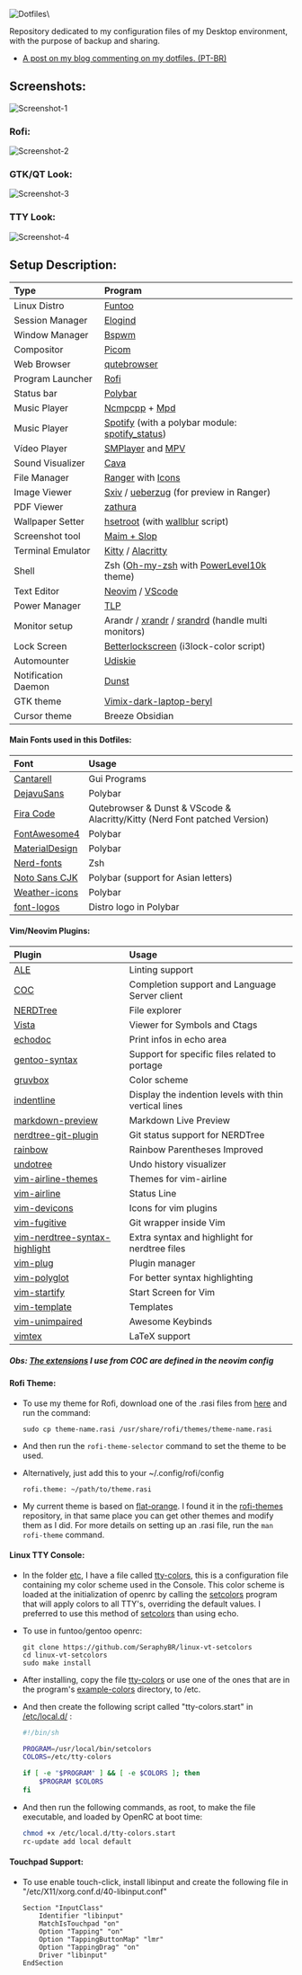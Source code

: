 ![Dotfiles](Images/logo.png)\

Repository dedicated to my configuration files of my Desktop environment, with the purpose of backup and sharing.

-   [A post on my blog commenting on my dotfiles. (PT-BR)](https://seraphybr.gitlab.io/DotFiles/)

## Screenshots:

![Screenshot-1](Images/Screenshots/Screenshot1.png)

### Rofi:

![Screenshot-2](Images/Screenshots/Screenshot2.png)

### GTK/QT Look:

![Screenshot-3](Images/Screenshots/Screenshot3.png)

### TTY Look:

![Screenshot-4](Images/tty.png)

## Setup Description:

| Type                | Program                                                                                                                             |
| :------------------ | :---------------------------------------------------------------------------------------------------------------------------------- |
| Linux Distro        | [Funtoo](https://www.funtoo.org/Welcome)                                                                                            |
| Session Manager     | [Elogind](https://github.com/elogind/elogind)                                                                                       |
| Window Manager      | [Bspwm](https://github.com/baskerville/bspwm)                                                                                       |
| Compositor          | [Picom](https://github.com/yshui/picom)                                                                                             |
| Web Browser         | [qutebrowser](https://qutebrowser.org/)                                                                                             |
| Program Launcher    | [Rofi](https://github.com/DaveDavenport/rofi)                                                                                       |
| Status bar          | [Polybar](https://github.com/jaagr/polybar)                                                                                         |
| Music Player        | [Ncmpcpp](https://rybczak.net/ncmpcpp/) + [Mpd](https://github.com/MusicPlayerDaemon/MPD)                                           |
| Music Player        | [Spotify](https://www.spotify.com/) (with a polybar module: [spotify_status](https://github.com/Jvanrhijn/polybar-spotify))         |
| Vídeo Player        | [SMPlayer](https://www.smplayer.info/) and [MPV](https://mpv.io/)                                                                   |
| Sound Visualizer    | [Cava](https://github.com/karlstav/cava)                                                                                            |
| File Manager        | [Ranger](https://github.com/ranger/ranger) with [Icons](https://github.com/alexanderjeurissen/ranger_devicons)                      |
| Image Viewer        | [Sxiv](https://github.com/muennich/sxiv) / [ueberzug](https://github.com/seebye/ueberzug) (for preview in Ranger)                   |
| PDF Viewer          | [zathura](https://github.com/pwmt/zathura)                                                                                          |
| Wallpaper Setter    | [hsetroot](https://github.com/himdel/hsetroot) (with [wallblur](https://github.com/SeraphyBR/wallblur) script)                      |
| Screenshot tool     | [Maim + Slop](https://github.com/naelstrof/maim)                                                                                    |
| Terminal Emulator   | [Kitty](https://sw.kovidgoyal.net/kitty/index.html) / [Alacritty](https://github.com/jwilm/alacritty)                               |
| Shell               | Zsh ([Oh-my-zsh](https://github.com/robbyrussell/oh-my-zsh) with [PowerLevel10k](https://github.com/romkatv/powerlevel10k) theme)   |
| Text Editor         | [Neovim](https://neovim.io/) / [VScode](https://code.visualstudio.com/)                                                             |
| Power Manager       | [TLP](http://linrunner.de/en/tlp/docs/tlp-linux-advanced-power-management.html)                                                     |
| Monitor setup       | Arandr / [xrandr](https://wiki.archlinux.org/index.php/xrandr) / [srandrd](https://github.com/jceb/srandrd) (handle multi monitors) |
| Lock Screen         | [Betterlockscreen](https://github.com/pavanjadhaw/betterlockscreen) (i3lock-color script)                                           |
| Automounter         | [Udiskie](https://github.com/coldfix/udiskie)                                                                                       |
| Notification Daemon | [Dunst](https://github.com/dunst-project/dunst)                                                                                     |
| GTK theme           | [Vimix-dark-laptop-beryl](https://github.com/vinceliuice/vimix-gtk-themes)                                                          |
| Cursor theme        | Breeze Obsidian                                                                                                                     |

#### Main Fonts used in this Dotfiles:

| Font                                                                  | Usage                                                                      |
| :-------------------------------------------------------------------- | :------------------------------------------------------------------------- |
| [Cantarell](https://github.com/GNOME/cantarell-fonts)                 | Gui Programs                                                               |
| [DejavuSans](https://github.com/dejavu-fonts/dejavu-fonts)            | Polybar                                                                    |
| [Fira Code](https://github.com/tonsky/FiraCode)                       | Qutebrowser & Dunst & VScode & Alacritty/Kitty (Nerd Font patched Version) |
| [FontAwesome4](https://github.com/FortAwesome/Font-Awesome/tree/fa-4) | Polybar                                                                    |
| [MaterialDesign](https://github.com/google/material-design-icons)     | Polybar                                                                    |
| [Nerd-fonts](https://github.com/ryanoasis/nerd-fonts)                 | Zsh                                                                        |
| [Noto Sans CJK](https://www.google.com/get/noto/help/cjk/)            | Polybar (support for Asian letters)                                        |
| [Weather-icons](https://erikflowers.github.io/weather-icons/)         | Polybar                                                                    |
| [font-logos](https://github.com/lukas-w/font-logos)                   | Distro logo in Polybar                                                     |

#### Vim/Neovim Plugins:

| Plugin                                                                                      | Usage                                                 |
| :------------------------------------------------------------------------------------------ | :---------------------------------------------------- |
| [ALE](https://github.com/w0rp/ale)                                                          | Linting support                                       |
| [COC](https://github.com/neoclide/coc.nvim)                                                 | Completion support and Language Server client         |
| [NERDTree](https://github.com/scrooloose/nerdtree)                                          | File explorer                                         |
| [Vista](http://liuchengxu.org/vista.vim/)                                                   | Viewer for Symbols and Ctags                          |
| [echodoc](https://github.com/Shougo/echodoc.vim)                                            | Print infos in echo area                              |
| [gentoo-syntax](https://github.com/gentoo/gentoo-syntax)                                    | Support for specific files related to portage         |
| [gruvbox](https://github.com/morhetz/gruvbox)                                               | Color scheme                                          |
| [indentline](https://github.com/Yggdroot/indentLine)                                        | Display the indention levels with thin vertical lines |
| [markdown-preview](https://github.com/iamcco/markdown-preview.vim)                          | Markdown Live Preview                                 |
| [nerdtree-git-plugin](https://github.com/Xuyuanp/nerdtree-git-plugin)                       | Git status support for NERDTree                       |
| [rainbow](https://github.com/luochen1990/rainbow)                                           | Rainbow Parentheses Improved                          |
| [undotree](https://github.com/mbbill/undotree)                                              | Undo history visualizer                               |
| [vim-airline-themes](https://github.com/vim-airline/vim-airline-themes)                     | Themes for vim-airline                                |
| [vim-airline](https://github.com/vim-airline/vim-airline)                                   | Status Line                                           |
| [vim-devicons](https://github.com/ryanoasis/vim-devicons)                                   | Icons for vim plugins                                 |
| [vim-fugitive](https://github.com/tpope/vim-fugitive)                                       | Git wrapper inside Vim                                |
| [vim-nerdtree-syntax-highlight](https://github.com/tiagofumo/vim-nerdtree-syntax-highlight) | Extra syntax and highlight for nerdtree files         |
| [vim-plug](https://github.com/junegunn/vim-plug)                                            | Plugin manager                                        |
| [vim-polyglot](https://github.com/sheerun/vim-polyglot)                                     | For better syntax highlighting                        |
| [vim-startify](https://github.com/mhinz/vim-startify)                                       | Start Screen for Vim                                  |
| [vim-template](https://github.com/aperezdc/vim-template)                                    | Templates                                             |
| [vim-unimpaired](https://github.com/tpope/vim-unimpaired)                                   | Awesome Keybinds                                      |
| [vimtex](https://github.com/lervag/vimtex)                                                  | LaTeX support                                         |

##### Obs: [The extensions](https://github.com/neoclide/coc.nvim/wiki/Using-coc-extensions) I use from COC are defined in the neovim config

#### Rofi Theme:

-   To use my theme for Rofi, download one of the .rasi files from [here](Rofi/Themes) and run the command:

    ```
    sudo cp theme-name.rasi /usr/share/rofi/themes/theme-name.rasi
    ```

-   And then run the `rofi-theme-selector` command to set the theme to be used.

-   Alternatively, just add this to your ~/.config/rofi/config

    ```
    rofi.theme: ~/path/to/theme.rasi
    ```

-   My current theme is based on [flat-orange](https://github.com/DaveDavenport/rofi-themes/blob/master/User%20Themes/flat-orange.rasi).
    I found it in the [rofi-themes](https://github.com/DaveDavenport/rofi-themes/tree/master/User%20Themes) repository,
    in that same place you can get other themes and modify them as I did. For more details on setting up an .rasi file, run the `man rofi-theme` command.

#### Linux TTY Console:

-   In the folder [etc](etc), I have a file called [tty-colors](etc/tty-colors), this is a configuration file containing my color scheme used in the Console.
    This color scheme is loaded at the initialization of openrc by calling the [setcolors](https://github.com/SeraphyBR/linux-vt-setcolors)
    program that will apply colors to all TTY's, overriding the default values.
    I preferred to use this method of [setcolors](https://github.com/SeraphyBR/linux-vt-setcolors) than using echo.

-   To use in funtoo/gentoo openrc:

    ```
    git clone https://github.com/SeraphyBR/linux-vt-setcolors
    cd linux-vt-setcolors
    sudo make install
    ```

-   After installing, copy the file [tty-colors](etc/tty-colors) or use one of the ones that are in the program's
    [example-colors](https://github.com/SeraphyBR/linux-vt-setcolors/tree/master/example-colors) directory, to /etc.

-   And then create the following script called "tty-colors.start" in [/etc/local.d/](https://wiki.gentoo.org/wiki//etc/local.d) :

    ```sh
    #!/bin/sh

    PROGRAM=/usr/local/bin/setcolors
    COLORS=/etc/tty-colors

    if [ -e "$PROGRAM" ] && [ -e $COLORS ]; then
        $PROGRAM $COLORS
    fi

    ```

-   And then run the following commands, as root, to make the file executable, and loaded by OpenRC at boot time:

    ```sh
    chmod +x /etc/local.d/tty-colors.start
    rc-update add local default
    ```

#### Touchpad Support:

-   To use enable touch-click, install libinput and create the following file in "/etc/X11/xorg.conf.d/40-libinput.conf"

    ```
    Section "InputClass"
        Identifier "libinput"
        MatchIsTouchpad "on"
        Option "Tapping" "on"
        Option "TappingButtonMap" "lmr"
        Option "TappingDrag" "on"
        Driver "libinput"
    EndSection
    ```
